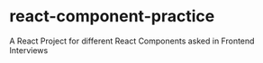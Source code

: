 # react-component-practice
A React Project for different React Components asked in Frontend Interviews
